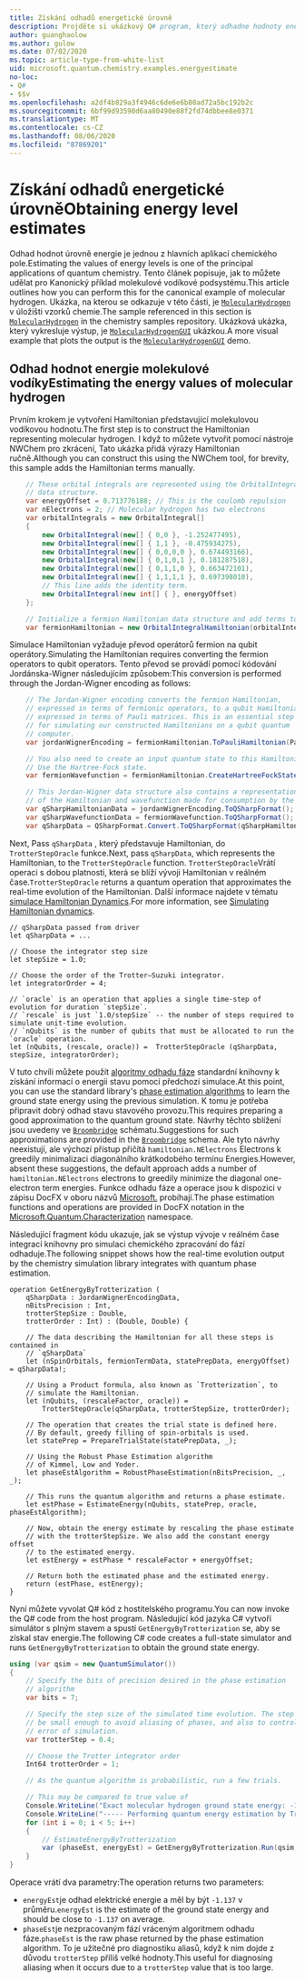 ```yaml
---
title: Získání odhadů energetické úrovně
description: Projděte si ukázkový Q# program, který odhadne hodnoty energetické úrovně molekulové vodíky.
author: guanghaolow
ms.author: gulow
ms.date: 07/02/2020
ms.topic: article-type-from-white-list
uid: microsoft.quantum.chemistry.examples.energyestimate
no-loc:
- Q#
- $$v
ms.openlocfilehash: a2df4b829a3f4946c6de6e6b80ad72a5bc192b2c
ms.sourcegitcommit: 6bf99d93590d6aa80490e88f2fd74dbbee8e0371
ms.translationtype: MT
ms.contentlocale: cs-CZ
ms.lasthandoff: 08/06/2020
ms.locfileid: "87869201"
---
```

# <a name="obtaining-energy-level-estimates"></a><span data-ttu-id="c043f-103">Získání odhadů energetické úrovně</span><span class="sxs-lookup"><span data-stu-id="c043f-103">Obtaining energy level estimates</span></span>
<span data-ttu-id="c043f-104">Odhad hodnot úrovně energie je jednou z hlavních aplikací chemického pole.</span><span class="sxs-lookup"><span data-stu-id="c043f-104">Estimating the values of energy levels is one of the principal applications of quantum chemistry.</span></span> <span data-ttu-id="c043f-105">Tento článek popisuje, jak to můžete udělat pro Kanonický příklad molekulové vodíkové podsystému.</span><span class="sxs-lookup"><span data-stu-id="c043f-105">This article outlines how you can perform this for the canonical example of molecular hydrogen.</span></span> <span data-ttu-id="c043f-106">Ukázka, na kterou se odkazuje v této části, je [`MolecularHydrogen`](https://github.com/microsoft/Quantum/tree/master/samples/chemistry/MolecularHydrogen) v úložišti vzorků chemie.</span><span class="sxs-lookup"><span data-stu-id="c043f-106">The sample referenced in this section is [`MolecularHydrogen`](https://github.com/microsoft/Quantum/tree/master/samples/chemistry/MolecularHydrogen) in the chemistry samples repository.</span></span> <span data-ttu-id="c043f-107">Ukázková ukázka, který vykresluje výstup, je [`MolecularHydrogenGUI`](https://github.com/microsoft/Quantum/tree/master/samples/chemistry/MolecularHydrogenGUI) ukázkou.</span><span class="sxs-lookup"><span data-stu-id="c043f-107">A more visual example that plots the output is the [`MolecularHydrogenGUI`](https://github.com/microsoft/Quantum/tree/master/samples/chemistry/MolecularHydrogenGUI) demo.</span></span>

## <a name="estimating-the-energy-values-of-molecular-hydrogen"></a><span data-ttu-id="c043f-108">Odhad hodnot energie molekulové vodíky</span><span class="sxs-lookup"><span data-stu-id="c043f-108">Estimating the energy values of molecular hydrogen</span></span>

<span data-ttu-id="c043f-109">Prvním krokem je vytvoření Hamiltonian představující molekulovou vodíkovou hodnotu.</span><span class="sxs-lookup"><span data-stu-id="c043f-109">The first step is to construct the Hamiltonian representing molecular hydrogen.</span></span> <span data-ttu-id="c043f-110">I když to můžete vytvořit pomocí nástroje NWChem pro zkrácení, Tato ukázka přidá výrazy Hamiltonian ručně.</span><span class="sxs-lookup"><span data-stu-id="c043f-110">Although you can construct this using the NWChem tool, for brevity, this sample adds the Hamiltonian terms manually.</span></span>

```csharp
    // These orbital integrals are represented using the OrbitalIntegral
    // data structure.
    var energyOffset = 0.713776188; // This is the coulomb repulsion
    var nElectrons = 2; // Molecular hydrogen has two electrons
    var orbitalIntegrals = new OrbitalIntegral[]
    {
        new OrbitalIntegral(new[] { 0,0 }, -1.252477495),
        new OrbitalIntegral(new[] { 1,1 }, -0.475934275),
        new OrbitalIntegral(new[] { 0,0,0,0 }, 0.674493166),
        new OrbitalIntegral(new[] { 0,1,0,1 }, 0.181287518),
        new OrbitalIntegral(new[] { 0,1,1,0 }, 0.663472101),
        new OrbitalIntegral(new[] { 1,1,1,1 }, 0.697398010),
        // This line adds the identity term.
        new OrbitalIntegral(new int[] { }, energyOffset)
    };

    // Initialize a fermion Hamiltonian data structure and add terms to it.
    var fermionHamiltonian = new OrbitalIntegralHamiltonian(orbitalIntegrals).ToFermionHamiltonian();
```

<span data-ttu-id="c043f-111">Simulace Hamiltonian vyžaduje převod operátorů fermion na qubit operátory.</span><span class="sxs-lookup"><span data-stu-id="c043f-111">Simulating the Hamiltonian requires converting the fermion operators to qubit operators.</span></span> <span data-ttu-id="c043f-112">Tento převod se provádí pomocí kódování Jordánska-Wigner následujícím způsobem:</span><span class="sxs-lookup"><span data-stu-id="c043f-112">This conversion is performed through the Jordan-Wigner encoding as follows:</span></span>

```csharp
    // The Jordan-Wigner encoding converts the fermion Hamiltonian, 
    // expressed in terms of fermionic operators, to a qubit Hamiltonian,
    // expressed in terms of Pauli matrices. This is an essential step
    // for simulating our constructed Hamiltonians on a qubit quantum
    // computer.
    var jordanWignerEncoding = fermionHamiltonian.ToPauliHamiltonian(Pauli.QubitEncoding.JordanWigner);

    // You also need to create an input quantum state to this Hamiltonian.
    // Use the Hartree-Fock state.
    var fermionWavefunction = fermionHamiltonian.CreateHartreeFockState(nElectrons);

    // This Jordan-Wigner data structure also contains a representation 
    // of the Hamiltonian and wavefunction made for consumption by the Q# operations.
    var qSharpHamiltonianData = jordanWignerEncoding.ToQSharpFormat();
    var qSharpWavefunctionData = fermionWavefunction.ToQSharpFormat();
    var qSharpData = QSharpFormat.Convert.ToQSharpFormat(qSharpHamiltonianData, qSharpWavefunctionData);
```

<span data-ttu-id="c043f-113">Next, Pass `qSharpData` , který představuje Hamiltonian, do `TrotterStepOracle` funkce.</span><span class="sxs-lookup"><span data-stu-id="c043f-113">Next, pass `qSharpData`, which represents the Hamiltonian, to the `TrotterStepOracle` function.</span></span> <span data-ttu-id="c043f-114">`TrotterStepOracle`Vrátí operaci s dobou platnosti, která se blíží vývoji Hamiltonian v reálném čase.</span><span class="sxs-lookup"><span data-stu-id="c043f-114">`TrotterStepOracle` returns a quantum operation that approximates the real-time evolution of the Hamiltonian.</span></span> <span data-ttu-id="c043f-115">Další informace najdete v tématu [simulace Hamiltonian Dynamics](xref:microsoft.quantum.chemistry.concepts.simulationalgorithms).</span><span class="sxs-lookup"><span data-stu-id="c043f-115">For more information, see [Simulating Hamiltonian dynamics](xref:microsoft.quantum.chemistry.concepts.simulationalgorithms).</span></span>

```qsharp
// qSharpData passed from driver
let qSharpData = ... 

// Choose the integrator step size
let stepSize = 1.0;

// Choose the order of the Trotter—Suzuki integrator.
let integratorOrder = 4;

// `oracle` is an operation that applies a single time-step of evolution for duration `stepSize`.
// `rescale` is just `1.0/stepSize` -- the number of steps required to simulate unit-time evolution.
// `nQubits` is the number of qubits that must be allocated to run the `oracle` operation.
let (nQubits, (rescale, oracle)) =  TrotterStepOracle (qSharpData, stepSize, integratorOrder);
```

<span data-ttu-id="c043f-116">V tuto chvíli můžete použít [algoritmy odhadu fáze](xref:microsoft.quantum.libraries.characterization) standardní knihovny k získání informací o energii stavu pomocí předchozí simulace.</span><span class="sxs-lookup"><span data-stu-id="c043f-116">At this point, you can use the standard library's [phase estimation algorithms](xref:microsoft.quantum.libraries.characterization) to learn the ground state energy using the previous simulation.</span></span> <span data-ttu-id="c043f-117">K tomu je potřeba připravit dobrý odhad stavu stavového provozu.</span><span class="sxs-lookup"><span data-stu-id="c043f-117">This requires preparing a good approximation to the quantum ground state.</span></span> <span data-ttu-id="c043f-118">Návrhy těchto sblížení jsou uvedeny ve [`Broombridge`](xref:microsoft.quantum.libraries.chemistry.schema.broombridge) schématu.</span><span class="sxs-lookup"><span data-stu-id="c043f-118">Suggestions for such approximations are provided in the [`Broombridge`](xref:microsoft.quantum.libraries.chemistry.schema.broombridge) schema.</span></span> <span data-ttu-id="c043f-119">Ale tyto návrhy neexistují, ale výchozí přístup přičítá `hamiltonian.NElectrons` Electrons k greedily minimalizaci diagonálního krátkodobého termínu Energies.</span><span class="sxs-lookup"><span data-stu-id="c043f-119">However, absent these suggestions, the default approach adds a number of `hamiltonian.NElectrons` electrons to greedily minimize the diagonal one-electron term energies.</span></span> <span data-ttu-id="c043f-120">Funkce odhadu fáze a operace jsou k dispozici v zápisu DocFX v oboru názvů [Microsoft.](xref:microsoft.quantum.characterization) probíhají.</span><span class="sxs-lookup"><span data-stu-id="c043f-120">The phase estimation functions and operations are provided in DocFX notation in the [Microsoft.Quantum.Characterization](xref:microsoft.quantum.characterization) namespace.</span></span>

<span data-ttu-id="c043f-121">Následující fragment kódu ukazuje, jak se výstup vývoje v reálném čase integrací knihovny pro simulaci chemického zpracování do fází odhaduje.</span><span class="sxs-lookup"><span data-stu-id="c043f-121">The following snippet shows how the real-time evolution output by the chemistry simulation library integrates with quantum phase estimation.</span></span>

```qsharp
operation GetEnergyByTrotterization (
    qSharpData : JordanWignerEncodingData, 
    nBitsPrecision : Int, 
    trotterStepSize : Double, 
    trotterOrder : Int) : (Double, Double) {
    
    // The data describing the Hamiltonian for all these steps is contained in
    // `qSharpData`
    let (nSpinOrbitals, fermionTermData, statePrepData, energyOffset) = qSharpData!;
    
    // Using a Product formula, also known as `Trotterization`, to
    // simulate the Hamiltonian.
    let (nQubits, (rescaleFactor, oracle)) = 
        TrotterStepOracle(qSharpData, trotterStepSize, trotterOrder);
    
    // The operation that creates the trial state is defined here.
    // By default, greedy filling of spin-orbitals is used.
    let statePrep = PrepareTrialState(statePrepData, _);
    
    // Using the Robust Phase Estimation algorithm
    // of Kimmel, Low and Yoder.
    let phaseEstAlgorithm = RobustPhaseEstimation(nBitsPrecision, _, _);
    
    // This runs the quantum algorithm and returns a phase estimate.
    let estPhase = EstimateEnergy(nQubits, statePrep, oracle, phaseEstAlgorithm);
    
    // Now, obtain the energy estimate by rescaling the phase estimate
    // with the trotterStepSize. We also add the constant energy offset
    // to the estimated energy.
    let estEnergy = estPhase * rescaleFactor + energyOffset;
    
    // Return both the estimated phase and the estimated energy.
    return (estPhase, estEnergy);
}
```

<span data-ttu-id="c043f-122">Nyní můžete vyvolat Q# kód z hostitelského programu.</span><span class="sxs-lookup"><span data-stu-id="c043f-122">You can now invoke the Q# code from the host program.</span></span> <span data-ttu-id="c043f-123">Následující kód jazyka C# vytvoří simulátor s plným stavem a spustí `GetEnergyByTrotterization` se, aby se získal stav energie.</span><span class="sxs-lookup"><span data-stu-id="c043f-123">The following C# code creates a full-state simulator and runs `GetEnergyByTrotterization` to obtain the ground state energy.</span></span>

```csharp
using (var qsim = new QuantumSimulator())
{
    // Specify the bits of precision desired in the phase estimation 
    // algorithm
    var bits = 7;

    // Specify the step size of the simulated time evolution. The step size needs to
    // be small enough to avoid aliasing of phases, and also to control the
    // error of simulation.
    var trotterStep = 0.4;

    // Choose the Trotter integrator order
    Int64 trotterOrder = 1;

    // As the quantum algorithm is probabilistic, run a few trials.

    // This may be compared to true value of
    Console.WriteLine("Exact molecular hydrogen ground state energy: -1.137260278.\n");
    Console.WriteLine("----- Performing quantum energy estimation by Trotter simulation algorithm");
    for (int i = 0; i < 5; i++)
    {
        // EstimateEnergyByTrotterization
        var (phaseEst, energyEst) = GetEnergyByTrotterization.Run(qsim, qSharpData, bits, trotterStep, trotterOrder).Result;
    }
}
```

<span data-ttu-id="c043f-124">Operace vrátí dva parametry:</span><span class="sxs-lookup"><span data-stu-id="c043f-124">The operation returns two parameters:</span></span> 

- <span data-ttu-id="c043f-125">`energyEst`je odhad elektrické energie a měl by být `-1.137` v průměru.</span><span class="sxs-lookup"><span data-stu-id="c043f-125">`energyEst` is the estimate of the ground state energy and should be close to `-1.137` on average.</span></span> 
- <span data-ttu-id="c043f-126">`phaseEst`je nezpracovaným fází vráceným algoritmem odhadu fáze.</span><span class="sxs-lookup"><span data-stu-id="c043f-126">`phaseEst` is the raw phase returned by the phase estimation algorithm.</span></span> <span data-ttu-id="c043f-127">To je užitečné pro diagnostiku aliasů, když k nim dojde z důvodu `trotterStep` příliš velké hodnoty.</span><span class="sxs-lookup"><span data-stu-id="c043f-127">This useful for diagnosing aliasing when it occurs due to a `trotterStep` value that is too large.</span></span>
